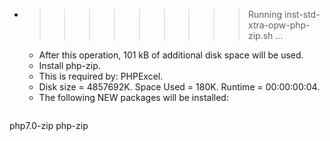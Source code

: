 * >>>>>>>>> Running inst-std-xtra-opw-php-zip.sh ...
  * After this operation, 101 kB of additional disk space will be used.
  * Install php-zip.
  * This is required by: PHPExcel.
  * Disk size = 4857692K. Space Used = 180K. Runtime = 00:00:00:04.
  * The following NEW packages will be installed:
  ```bash
php7.0-zip php-zip
  ```
